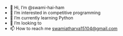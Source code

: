 - 👋 Hi, I’m @swami-hai-ham
- 👀 I’m interested in competitive programming
- 🌱 I’m currently learning Python
- 💞️ I’m looking to 
- 📫 How to reach me swamiatharva15104@gmail.com

<!---
swami-hai-ham/swami-hai-ham is a ✨ special ✨ repository because its `README.md` (this file) appears on your GitHub profile.
You can click the Preview link to take a look at your changes.
--->
